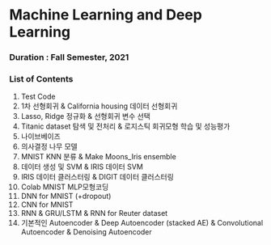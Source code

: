 # Machine Learning and Deep Learning

### Duration : Fall Semester, 2021

### List of Contents
01. Test Code
02. 1차 선형회귀 & California housing 데이터 선형회귀
03. Lasso, Ridge 정규화 & 선형회귀 변수 선택
04. Titanic dataset 탐색 및 전처리 & 로지스틱 회귀모형 학습 및 성능평가
05. 나이브베이즈
06. 의사결정 나무 모델
07. MNIST KNN 분류 & Make Moons_Iris ensemble
08. 데이터 생성 및 SVM & IRIS 데이터 SVM
09. IRIS 데이터 클러스터링 & DIGIT 데이터 클러스터링
10. Colab MNIST MLP모형코딩
11. DNN for MNIST (+dropout)
12. CNN for MNIST
13. RNN & GRU/LSTM & RNN for Reuter dataset
14. 기본적인 Autoencoder & Deep Autoencoder (stacked AE) & Convolutional Autoencoder & Denoising Autoencoder
